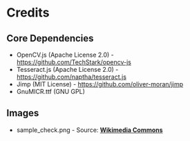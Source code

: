 # Credits

## Core Dependencies

 * OpenCV.js (Apache License 2.0) - https://github.com/TechStark/opencv-js
 * Tesseract.js (Apache License 2.0) - https://github.com/naptha/tesseract.js
 * Jimp (MIT License) - https://github.com/oliver-moran/jimp
 * GnuMICR.ttf (GNU GPL)

## Images

- sample_check.png - Source: [**Wikimedia Commons**](https://commons.wikimedia.org/wiki/Commons:Licensing/en)

